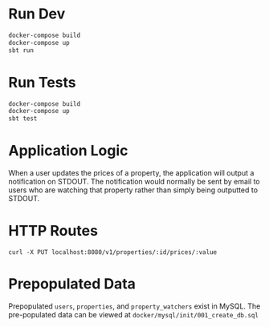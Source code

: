 # Run Dev

```bash
docker-compose build
docker-compose up
sbt run
```


# Run Tests

```bash
docker-compose build
docker-compose up
sbt test
```

# Application Logic

When a user updates the prices of a property, the application will output a notification on STDOUT. The notification would normally be sent by email to users who are watching that property rather than simply being outputted to STDOUT.

# HTTP Routes

```text
curl -X PUT localhost:8080/v1/properties/:id/prices/:value
```

# Prepopulated Data

Prepopulated `users`, `properties`, and `property_watchers` exist in MySQL. The pre-populated data can be viewed at `docker/mysql/init/001_create_db.sql`
